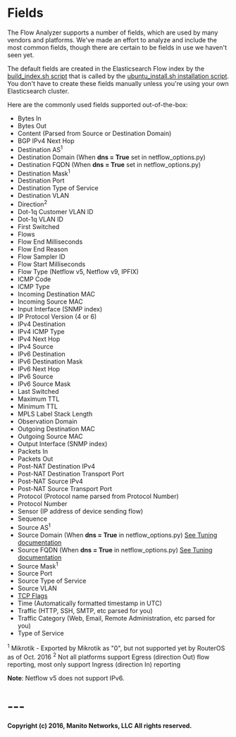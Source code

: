 # **Fields**

The Flow Analyzer supports a number of fields, which are used by many vendors and platforms. We've made an effort to
analyze and include the most common fields, though there are certain to be fields in use we haven't seen yet.

The default fields are created in the Elasticsearch Flow index by the [build_index.sh script](../Install/build_index.sh) that
is called by the [ubuntu_install.sh installation script](../Install/ubuntu_install.sh). You don't have to create these fields
manually unless you're using your own Elasticsearch cluster.

Here are the commonly used fields supported out-of-the-box:

- Bytes In
- Bytes Out
- Content (Parsed from Source or Destination Domain)
- BGP IPv4 Next Hop
- Destination AS<sup>1</sup>
- Destination Domain (When **dns = True** set in netflow_options.py)
- Destination FQDN (When **dns = True** set in netflow_options.py)
- Destination Mask<sup>1</sup>
- Destination Port
- Destination Type of Service
- Destination VLAN
- Direction<sup>2</sup>
- Dot-1q Customer VLAN ID
- Dot-1q VLAN ID
- First Switched
- Flows
- Flow End Milliseconds
- Flow End Reason
- Flow Sampler ID
- Flow Start Milliseconds
- Flow Type (Netflow v5, Netflow v9, IPFIX)
- ICMP Code
- ICMP Type
- Incoming Destination MAC
- Incoming Source MAC
- Input Interface (SNMP index)
- IP Protocol Version (4 or 6)
- IPv4 Destination
- IPv4 ICMP Type
- IPv4 Next Hop
- IPv4 Source
- IPv6 Destination
- IPv6 Destination Mask
- IPv6 Next Hop
- IPv6 Source
- IPv6 Source Mask
- Last Switched
- Maximum TTL
- Minimum TTL
- MPLS Label Stack Length
- Observation Domain
- Outgoing Destination MAC
- Outgoing Source MAC
- Output Interface (SNMP index)
- Packets In
- Packets Out
- Post-NAT Destination IPv4
- Post-NAT Destination Transport Port
- Post-NAT Source IPv4
- Post-NAT Source Transport Port
- Protocol (Protocol name parsed from Protocol Number)
- Protocol Number
- Sensor (IP address of device sending flow)
- Sequence
- Source AS<sup>1</sup>
- Source Domain (When **dns = True** in netflow_options.py) [See Tuning documentation](Tuning.md)
- Source FQDN (When **dns = True** in netflow_options.py) [See Tuning documentation](Tuning.md)
- Source Mask<sup>1</sup>
- Source Port
- Source Type of Service
- Source VLAN
- [TCP Flags](http://www.manitonetworks.com/flow-management/2016/10/16/decoding-tcp-flags)
- Time (Automatically formatted timestamp in UTC)
- Traffic (HTTP, SSH, SMTP, etc parsed for you)
- Traffic Category (Web, Email, Remote Administration, etc parsed for you)
- Type of Service

<sup>1</sup> Mikrotik - Exported by Mikrotik as "0", but not supported yet by RouterOS as of Oct. 2016
<sup>2</sup> Not all platforms support Egress (direction Out) flow reporting, most only support Ingress (direction In) reporting

**Note**: Netflow v5 does not support IPv6.

# ---
**Copyright (c) 2016, Manito Networks, LLC**
**All rights reserved.**